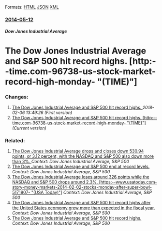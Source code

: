 
Formats: [HTML](/news/2014/05/12/the-dow-jones-industrial-average-and-s-p-500-hit-record-highs-http-time-com-96738-us-stock-market-record-high-monday-time.html)  [JSON](/news/2014/05/12/the-dow-jones-industrial-average-and-s-p-500-hit-record-highs-http-time-com-96738-us-stock-market-record-high-monday-time.json)  [XML](/news/2014/05/12/the-dow-jones-industrial-average-and-s-p-500-hit-record-highs-http-time-com-96738-us-stock-market-record-high-monday-time.xml)  

### [2014-05-12](/news/2014/05/12/index.md)

##### Dow Jones Industrial Average
# The Dow Jones Industrial Average and S&P 500 hit record highs. [http:--time.com-96738-us-stock-market-record-high-monday- "(TIME)"]




### Changes:

1. [The Dow Jones Industrial Average and S&P 500 hit record highs. ](/news/2014/05/12/the-dow-jones-industrial-average-and-s-p-500-hit-record-highs.md) _2018-02-06 13:49:26 (First version)_
1. [The Dow Jones Industrial Average and S&P 500 hit record highs. [http:--time.com-96738-us-stock-market-record-high-monday- "(TIME)"]](/news/2014/05/12/the-dow-jones-industrial-average-and-s-p-500-hit-record-highs-http-time-com-96738-us-stock-market-record-high-monday-time.md) _(Current version)_

### Related:

1. [The Dow Jones Industrial Average drops and closes down 530.94 points, or 3.12 percent, with the NASDAQ and S&P 500 also down more than 3%. ](/news/2015/08/21/the-dow-jones-industrial-average-drops-and-closes-down-530-94-points-or-3-12-percent-with-the-nasdaq-and-s-p-500-also-down-more-than-3.md) _Context: Dow Jones Industrial Average, S&P 500_
2. [The Dow Jones Industrial Average and S&P 500 end at record levels. ](/news/2015/05/18/the-dow-jones-industrial-average-and-s-p-500-end-at-record-levels.md) _Context: Dow Jones Industrial Average, S&P 500_
3. [The Dow Jones Industrial Average loses around 326 points while the NASDAQ and S&P 500 drops around 2.3%. [https:--www.usatoday.com-story-money-markets-2014-02-02-stocks-monday-after-super-bowl-5171807- "(USA Today)"]](/news/2014/02/3/the-dow-jones-industrial-average-loses-around-326-points-while-the-nasdaq-and-s-p-500-drops-around-2-3-https-www-usatoday-com-story-mon.md) _Context: Dow Jones Industrial Average, S&P 500_
4. [The Dow Jones Industrial Average and S&P 500 hit record highs after the United States ecomomy grew more than expected in the fiscal year. ](/news/2013/12/20/the-dow-jones-industrial-average-and-s-p-500-hit-record-highs-after-the-united-states-ecomomy-grew-more-than-expected-in-the-fiscal-year.md) _Context: Dow Jones Industrial Average, S&P 500_
5. [The Dow Jones Industrial Average and S&P 500 hit record highs. ](/news/2013/08/1/the-dow-jones-industrial-average-and-s-p-500-hit-record-highs.md) _Context: Dow Jones Industrial Average, S&P 500_
